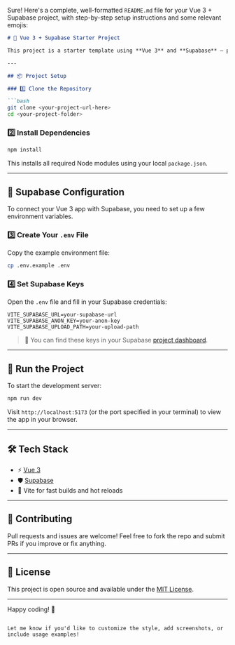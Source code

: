 Sure! Here's a complete, well-formatted `README.md` file for your Vue 3 + Supabase project, with step-by-step setup instructions and some relevant emojis:

```markdown
# 🚀 Vue 3 + Supabase Starter Project

This project is a starter template using **Vue 3** and **Supabase** – perfect for quickly bootstrapping your modern web app with a powerful backend-as-a-service.

---

## 📦 Project Setup

### 1️⃣ Clone the Repository

```bash
git clone <your-project-url-here>
cd <your-project-folder>
```

### 2️⃣ Install Dependencies

```bash
npm install
```

This installs all required Node modules using your local `package.json`.

---

## 🔐 Supabase Configuration

To connect your Vue 3 app with Supabase, you need to set up a few environment variables.

### 3️⃣ Create Your `.env` File

Copy the example environment file:

```bash
cp .env.example .env
```

### 4️⃣ Set Supabase Keys

Open the `.env` file and fill in your Supabase credentials:

```env
VITE_SUPABASE_URL=your-supabase-url
VITE_SUPABASE_ANON_KEY=your-anon-key
VITE_SUPABASE_UPLOAD_PATH=your-upload-path
```

> 📝 You can find these keys in your Supabase [project dashboard](https://app.supabase.com/project).

---

## 🧪 Run the Project

To start the development server:

```bash
npm run dev
```

Visit `http://localhost:5173` (or the port specified in your terminal) to view the app in your browser.

---

## 🛠 Tech Stack

- ⚡️ [Vue 3](https://vuejs.org/)
- 🛡 [Supabase](https://supabase.com/)
- 🎯 Vite for fast builds and hot reloads

---

## 🤝 Contributing

Pull requests and issues are welcome! Feel free to fork the repo and submit PRs if you improve or fix anything.

---

## 📄 License

This project is open source and available under the [MIT License](LICENSE).

---

Happy coding! 🎉
```

Let me know if you'd like to customize the style, add screenshots, or include usage examples!
